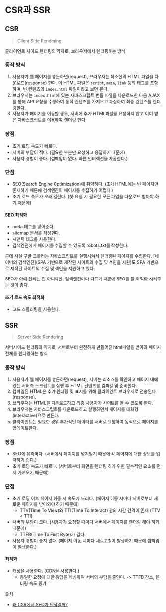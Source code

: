 # CSR과 SSR

## CSR

> Client Side Rendering

클라이언트 사이드 렌더링의 약자로, 브라우저에서 렌더링하는 방식

### 동작 방식

1. 사용자가 웹 페이지를 방문하면(request), 브라우저는 최소한의 HTML 파일을 다운로드(response) 한다. 이 HTML 파일은 `script`, `meta`, `link` 등의 태그를 포함하며, 빈 컨텐츠의 `index.html` 파일이라고 보면 된다.
2. 브라우저는 `index.html`에 있는 자바스크립트 번들 파일을 다운로드한 다음 AJAX를 통해 API 요청을 수행하여 동적 컨텐츠를 가져오고 파싱하여 최종 컨텐츠를 렌더링한다.
3. 사용자가 페이지를 이동할 경우, 서버에 추가 HTML파일을 요청하지 않고 이미 받은 자바스크립트를 이용하여 렌더링 한다.

### 장점

- 초기 로딩 속도가 빠르다.
- 서버의 부담이 적다. (필요한 부분만 요청하고 응답하기 때문에)
- 사용자 경험이 좋다. (깜빡임이 없다. 빠른 인터렉션을 제공한다.)

### 단점

- SEO(Search Engine Optimization)에 취약하다. (초기 HTML에는 빈 페이지만 존재하기 때문에 검색엔진이 페이지를 수집하기 어렵다.)
- 초기 로드 속도가 오래 걸린다. (첫 요청 시 필요한 모든 파일을 다운로드 받아야 하기 때문에)

#### SEO 최적화

- meta 태그를 넣어준다.
- sitemap 문서를 작성한다.
- 시맨틱 태그를 사용한다.
- 검색엔진에게 페이지를 수집할 수 있도록 robots.txt를 작성한다.

근데 사실 구글 크롤러는 자바스크립트를 실행시켜서 렌더링된 페이지를 수집한다. [네이버의 검색엔진](SPA 기반으로 제작된 사이트의 수집 및 색인을 지원)도 SPA 기반으로 제작된 사이트의 수집 및 색인을 지원하고 있다.

SEO가 아예 안되는 건 아니지만, 검색엔진마다 다르기 때문에 SEO를 잘 최적화 시켜주는 것이 좋다.

#### 초기 로드 속도 최적화

- 코드 스플리팅을 사용한다.

## SSR

> Server Side Rendering

서버사이드 렌더링의 약자로, 서버로부터 완전하게 만들어진 html파일을 받아와 페이지 전체를 렌더링하는 방식

### 동작 방식

1. 사용자가 웹 페이지를 방문하면(request), 서버는 리소스를 확인하고 페이지 내에 있는 서버측 스크립트를 실행 후 HTML 컨텐츠를 컴파일 및 준비한다.
2. 컴파일된 HTML은 추가 렌더링 및 표시를 위해 클라이언트 브라우저로 전송된다(response).
3. 브라우저는 HTML을 다운로드하고 최종 사용자가 사이트를 볼 수 있도록 한다.
4. 브라우저는 자바스크립트를 다운로드하고 실행하면서 페이지를 대화형(interactive)으로 만든다.
5. 클라이언트는 필요한 경우 추가적인 데이터를 서버로 요청하여 동적으로 페이지를 업데이트한다.

### 장점

- SEO에 유리하다. (서버에서 페이지를 넘겨받기 때문에 각 페이지에 대한 정보를 입력하기 쉽다.)
- 초기 로딩 속도가 빠르다. (서버로부터 화면을 렌더링 하기 위한 필수적인 요소를 먼저 가져오기 때문에)

### 단점

- 초기 로딩 이후 페이지 이동 시 속도가 느리다. (페이지 이동 시마다 서버로부터 새로운 페이지를 받아와야 하기 때문에)
  - TTV(Time To View)와 TTI(Time To Interact) 간의 시간 간격이 존재 (TTV < TTI)
- 서버의 부담이 크다. (사용자가 요청할 때마다 서버에서 페이지를 렌더링 해야 하기 때문에)
  - TTFB(Time To First Byte)가 길다.
- 사용자 경험이 좋지 않다. (페이지 이동 시마다 새로고침이 발생하기 때문에 깜빡임이 발생한다.)

#### 최적화

- 캐싱을 사용한다. (CDN을 사용한다.)
  - 동일한 요청에 대한 응답을 캐싱하여 서버의 부담을 줄인다. -> TTFB 감소, 렌더링 속도 증가



출처

- [왜 CSR에서 SEO가 단점일까?](https://minsoftk.tistory.com/68)
